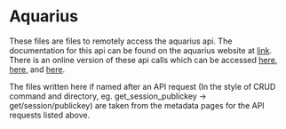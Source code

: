 # Aquarius

These files are files to remotely access the aquarius api. The 
documentation for this api can be found on the aquarius website at
[link](https://mbaqts-prod.aquaticinformatics.net/AQUARIUS/Publish/v2/docs/common.html/#/).
There is an online version of these api calls which can be accessed
[here](https://mbaqts-prod.aquaticinformatics.net/AQUARIUS/Publish/v2/swagger-ui/#/),
[here](https://mbaqts-prod.aquaticinformatics.net/AQUARIUS/Acquisition/v2/swagger-ui/#/),
and
[here](https://mbaqts-prod.aquaticinformatics.net/AQUARIUS/Provisioning/v1/swagger-ui/#/).

The files written here if named after an API request (In the style 
of CRUD command and directory, eg. get_session_publickey -> 
get/session/publickey) are taken from the metadata pages for the 
API requests listed above.